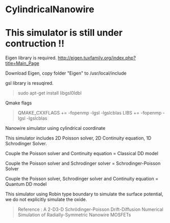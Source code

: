 # CylindricalNanowire

# This simulator is still under contruction !!



Eigen library is required.
http://eigen.tuxfamily.org/index.php?title=Main_Page

Download Eigen, copy folder "Eigen" to /usr/local/include  

gsl library is resuqired.
> sudo apt-get install libgsl0ldbl

Qmake flags

> QMAKE_CXXFLAGS += -fopenmp -lgsl -lgslcblas
> LIBS += -fopenmp -lgsl -lgslcblas


Nanowire simulator using cylindrical coordinate

This simulator includes 2D Poisson solver, 2D Continuity equation, 1D Schrodinger Solver.

Couple the Poisson solver and Continuity equation = Classical DD model

Couple the Poisson solver and Schrodinger solver = Schrodinger-Poisson Solver

Couple the Poisson solver, Schrodinger solver and Continuity equation = Quantum DD model

This simulator using Robin type boundary to simulate the surface potential, we do not explicitly simulate the oxide.
> Reference : A 2-D3-D Schrödinger-Poisson Drift-Diffusion Numerical Simulation of Radially-Symmetric Nanowire MOSFETs
